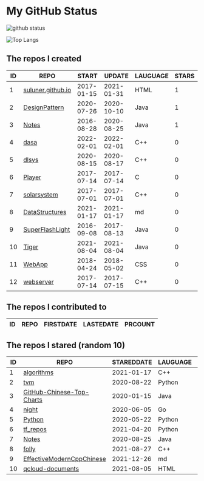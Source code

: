 # My GitHub Status

<img src="https://github-readme-stats-1.yihong0618.vercel.app/api?username=ThaddeusJiang&show_icons=true&&&hide_title=true&count_private=true" alt="github status" />

![Top Langs](https://github-readme-stats-1.yihong0618.vercel.app/api/top-langs/?username=ThaddeusJiang&layout=compact)

<!--START_SECTION:my_github-->
## The repos I created
| ID |                               REPO                                |   START    |   UPDATE   | LAUGUAGE | STARS |
|----|-------------------------------------------------------------------|------------|------------|----------|-------|
|  1 | [suluner.github.io](https://github.com/suluner/suluner.github.io) | 2017-01-15 | 2021-01-31 | HTML     |     1 |
|  2 | [DesignPattern](https://github.com/suluner/DesignPattern)         | 2020-07-26 | 2020-10-10 | Java     |     1 |
|  3 | [Notes](https://github.com/suluner/Notes)                         | 2016-08-28 | 2020-08-25 | Java     |     1 |
|  4 | [dasa](https://github.com/suluner/dasa)                           | 2022-02-01 | 2022-02-01 | C++      |     0 |
|  5 | [dlsys](https://github.com/suluner/dlsys)                         | 2020-08-15 | 2020-08-17 | C++      |     0 |
|  6 | [Player](https://github.com/suluner/Player)                       | 2017-07-14 | 2017-07-14 | C        |     0 |
|  7 | [solarsystem](https://github.com/suluner/solarsystem)             | 2017-07-01 | 2017-07-01 | C++      |     0 |
|  8 | [DataStructures](https://github.com/suluner/DataStructures)       | 2021-01-17 | 2021-01-17 | md       |     0 |
|  9 | [SuperFlashLight](https://github.com/suluner/SuperFlashLight)     | 2016-09-08 | 2017-08-13 | Java     |     0 |
| 10 | [Tiger](https://github.com/suluner/Tiger)                         | 2021-08-04 | 2021-08-04 | Java     |     0 |
| 11 | [WebApp](https://github.com/suluner/WebApp)                       | 2018-04-24 | 2018-05-02 | CSS      |     0 |
| 12 | [webserver](https://github.com/suluner/webserver)                 | 2017-07-14 | 2017-07-15 | C++      |     0 |

## The repos I contributed to
| ID | REPO | FIRSTDATE | LASTEDATE | PRCOUNT |
|----|------|-----------|-----------|---------|

## The repos I stared (random 10)
| ID |                                         REPO                                         | STAREDDATE | LAUGUAGE | LATESTUPDATE |
|----|--------------------------------------------------------------------------------------|------------|----------|--------------|
|  1 | [algorithms](https://github.com/xtaci/algorithms)                                    | 2021-01-17 | C++      | 2022-02-08   |
|  2 | [tvm](https://github.com/tqchen/tvm)                                                 | 2020-08-22 | Python   | 2021-11-17   |
|  3 | [GitHub-Chinese-Top-Charts](https://github.com/GrowingGit/GitHub-Chinese-Top-Charts) | 2020-01-15 | Java     | 2022-02-08   |
|  4 | [night](https://github.com/talkgo/night)                                             | 2020-06-05 | Go       | 2022-02-08   |
|  5 | [Python](https://github.com/TheAlgorithms/Python)                                    | 2020-05-22 | Python   | 2022-02-09   |
|  6 | [tf_repos](https://github.com/lambdaji/tf_repos)                                     | 2021-04-20 | Python   | 2022-02-02   |
|  7 | [Notes](https://github.com/suluner/Notes)                                            | 2020-08-25 | Java     | 2020-08-25   |
|  8 | [folly](https://github.com/facebook/folly)                                           | 2021-08-27 | C++      | 2022-02-08   |
|  9 | [EffectiveModernCppChinese](https://github.com/kelthuzadx/EffectiveModernCppChinese) | 2021-12-26 | md       | 2022-02-08   |
| 10 | [qcloud-documents](https://github.com/tencentyun/qcloud-documents)                   | 2021-08-05 | HTML     | 2022-02-08   |

<!--END_SECTION:my_github-->